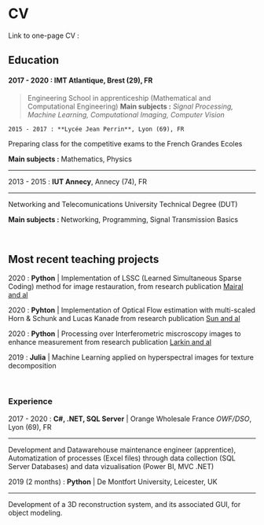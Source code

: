 # CV

Link to one-page CV : 

## Education

#### 2017 - 2020 : **IMT Atlantique**, Brest (29), FR 

> Engineering School in apprenticeship (Mathematical and Computational Engineering) 
> **Main subjects :** *Signal Processing, Machine Learning, Computational Imaging, Computer Vision*

```
2015 - 2017 : **Lycée Jean Perrin**, Lyon (69), FR 
```
Preparing class for the competitive exams to the French Grandes Ecoles 

**Main subjects :** Mathematics, Physics

---
2013 - 2015 : **IUT Annecy**, Annecy (74), FR 

---
Networking and Telecomunications University Technical Degree (DUT) 

**Main subjects :** Networking, Programming, Signal Transmission Basics

<br/>

## Most recent teaching projects

2020 : **Python** | Implementation of LSSC (Learned Simultaneous Sparse Coding) method for image restauration, from research publication [Mairal and al](https://www.di.ens.fr/~fbach/iccv09_mairal.pdf)

2020 : **Pyhton** | Implementation of Optical Flow estimation with multi-scaled Horn & Schunk and Lucas Kanade from research publication [Sun and al](https://cs.brown.edu/people/dqsun/pubs/cvpr_2010_flow.pdf)

2020 : **Python** | Processing over Interferometric miscroscopy images to enhance measurement from research publication [Larkin and al](https://www.osapublishing.org/josaa/abstract.cfm?uri=josaa-13-4-832)

2019 : **Julia** | Machine Learning applied on hyperspectral images for texture decomposition

<br/>

### Experience

2017 - 2020 : **C#, .NET, SQL Server** | Orange Wholesale France *OWF/DSO*, Lyon (69), FR

---
Development and Datawarehouse maintenance engineer (apprentice), Automatization of processes (Excel files) through data collection (SQL Server Databases) and data vizualisation (Power BI, MVC .NET)

2019 (2 months) : **Python** | De Montfort University, Leicester, UK

---
Development of a 3D reconstruction system, and its associated GUI, for object modeling.